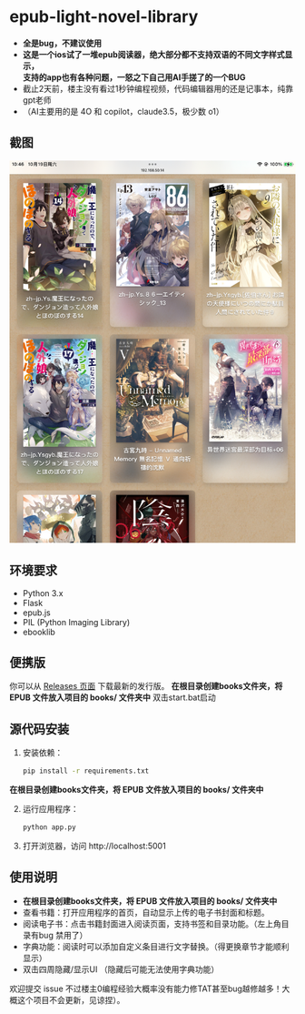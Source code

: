 # epub-light-novel-library
- **全是bug，不建议使用**
- **这是一个ios试了一堆epub阅读器，绝大部分都不支持双语的不同文字样式显示，**  
**支持的app也有各种问题，一怒之下自己用AI手搓了的一个BUG**
- 截止2天前，楼主没有看过1秒钟编程视频，代码编辑器用的还是记事本，纯靠gpt老师
- （AI主要用的是 4O 和 copilot，claude3.5，极少数 o1）

## 截图

![首页截图](截图/test1.jpg)

## 环境要求

- Python 3.x
- Flask
- epub.js
- PIL (Python Imaging Library)
- ebooklib

## 便携版

你可以从 [Releases 页面](https://github.com/ikemenrourou/epub-light-novel-library/releases) 下载最新的发行版。
**在根目录创建books文件夹，将 EPUB 文件放入项目的 books/ 文件夹中**
双击start.bat启动

## 源代码安装

1. 安装依赖：

   ```bash
   pip install -r requirements.txt
   
**在根目录创建books文件夹，将 EPUB 文件放入项目的 books/ 文件夹中**

2. 运行应用程序：

   ```bash
   python app.py
   
3. 打开浏览器，访问 http://localhost:5001

## 使用说明

- **在根目录创建books文件夹，将 EPUB 文件放入项目的 books/ 文件夹中**
- 查看书籍：打开应用程序的首页，自动显示上传的电子书封面和标题。
- 阅读电子书：点击书籍封面进入阅读页面，支持书签和目录功能。（左上角目录有bug 禁用了）
- 字典功能：阅读时可以添加自定义条目进行文字替换。（得更换章节才能顺利显示）
- 双击四周隐藏/显示UI （隐藏后可能无法使用字典功能）

欢迎提交 issue 不过楼主0编程经验大概率没有能力修TAT甚至bug越修越多！大概这个项目不会更新，见谅捏）。
